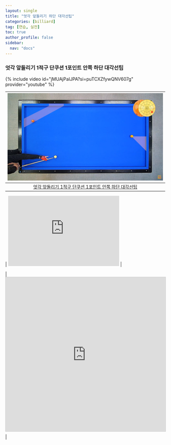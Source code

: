 ```yaml
---
layout: single
title: "엇각 앞돌리기 하단 대각선팁"
categories: [billiard]
tag: [연습, 실전]
toc: true
author_profile: false
sidebar:
  nav: "docs"
---
```


### 엇각 앞돌리기 1적구 단쿠션 1포인트 안쪽 하단 대각선팁

{% include video id="jMUAjPaIJPA?si=puTCXZfywQNV607g" provider="youtube" %}

| [![엇각 앞돌리기 1적구 단쿠션 1포인트 안쪽 하단 대각선팁](/images/%EC%95%9E%EB%8F%8C%EB%A6%AC%EA%B8%B0%20%EC%97%87%EA%B0%81%201%EC%A0%81%EA%B5%AC%20%EB%8B%A8%EC%BF%A0%EC%85%98%201%ED%8F%AC%EC%9D%B8%ED%8A%B8%20%EC%95%88%EC%AA%BD.png)](https://1drv.ms/p/s!AuJKpwyYpUY9_BnxroOTjVZSC83C?e=bDS4qr) |
| :---: |
| [엇각 앞돌리기 1적구 단쿠션 1포인트 안쪽 하단 대각선팁](https://youtu.be/jMUAjPaIJPA?si=ydqjFHEomFVOlmvH) |

| <iframe src="https://1drv.ms/p/s!AuJKpwyYpUY9_BnxroOTjVZSC83C?e=Kr39WV&nav=eyJzSWQiOjI1NywiY0lkIjo2MjUzNjM2Njl9" width="350px" height="221px" frameborder="0">포함된 <a target="_blank" href="https://office.com">Microsoft Office</a> 프레젠테이션, 제공: <a target="_blank" href="https://office.com/webapps">Office</a></iframe> |

| <iframe src="https://1drv.ms/p/s!AuJKpwyYpUY9_BnxroOTjVZSC83C?e=ZX1k4l" width="595" height="485" frameborder="0" marginwidth="0" marginheight="0" scrolling="no" style="border:1px solid #CCC; border-width:1px; margin-bottom:5px; max-width: 100%;" allowfullscreen> </iframe> |

